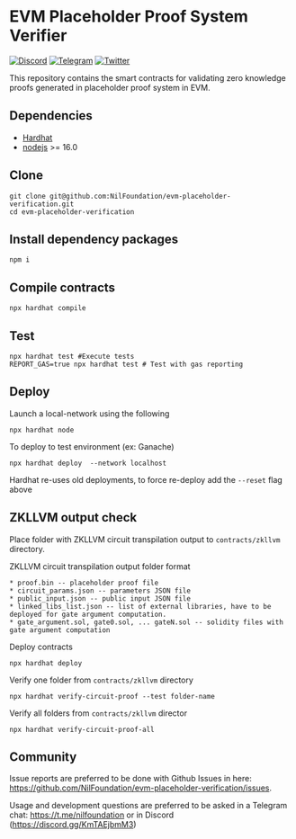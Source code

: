# EVM Placeholder Proof System Verifier 

[![Discord](https://img.shields.io/discord/969303013749579846.svg?logo=discord&style=flat-square)](https://discord.gg/KmTAEjbmM3)
[![Telegram](https://img.shields.io/badge/Telegram-2CA5E0?style=flat-square&logo=telegram&logoColor=dark)](https://t.me/nilfoundation)
[![Twitter](https://img.shields.io/twitter/follow/nil_foundation)](https://twitter.com/nil_foundation)

This repository contains the smart contracts for validating zero knowledge proofs 
generated in placeholder proof system in EVM. 

## Dependencies

- [Hardhat](https://hardhat.org/)
- [nodejs](https://nodejs.org/en/) >= 16.0


## Clone
```
git clone git@github.com:NilFoundation/evm-placeholder-verification.git
cd evm-placeholder-verification
```

## Install dependency packages
```
npm i
```

## Compile contracts
```
npx hardhat compile
```

## Test
```
npx hardhat test #Execute tests
REPORT_GAS=true npx hardhat test # Test with gas reporting
```

## Deploy

Launch a local-network using the following
```
npx hardhat node
```

To deploy to test environment (ex: Ganache)
```
npx hardhat deploy  --network localhost 
```

Hardhat re-uses old deployments, to force re-deploy add the `--reset` flag above

## ZKLLVM output check

Place folder with ZKLLVM circuit transpilation output to `contracts/zkllvm` directory.

ZKLLVM circuit transpilation output folder format
```
* proof.bin -- placeholder proof file
* circuit_params.json -- parameters JSON file
* public_input.json -- public input JSON file
* linked_libs_list.json -- list of external libraries, have to be deployed for gate argument computation.
* gate_argument.sol, gate0.sol, ... gateN.sol -- solidity files with gate argument computation
```

Deploy contracts
```
npx hardhat deploy
```

Verify one folder from `contracts/zkllvm` directory
```
npx hardhat verify-circuit-proof --test folder-name
```

Verify all folders from `contracts/zkllvm` director
```
npx hardhat verify-circuit-proof-all
```

## Community

Issue reports are preferred to be done with Github Issues in here: https://github.com/NilFoundation/evm-placeholder-verification/issues.

Usage and development questions are preferred to be asked in a Telegram chat: https://t.me/nilfoundation or in Discord (https://discord.gg/KmTAEjbmM3)
